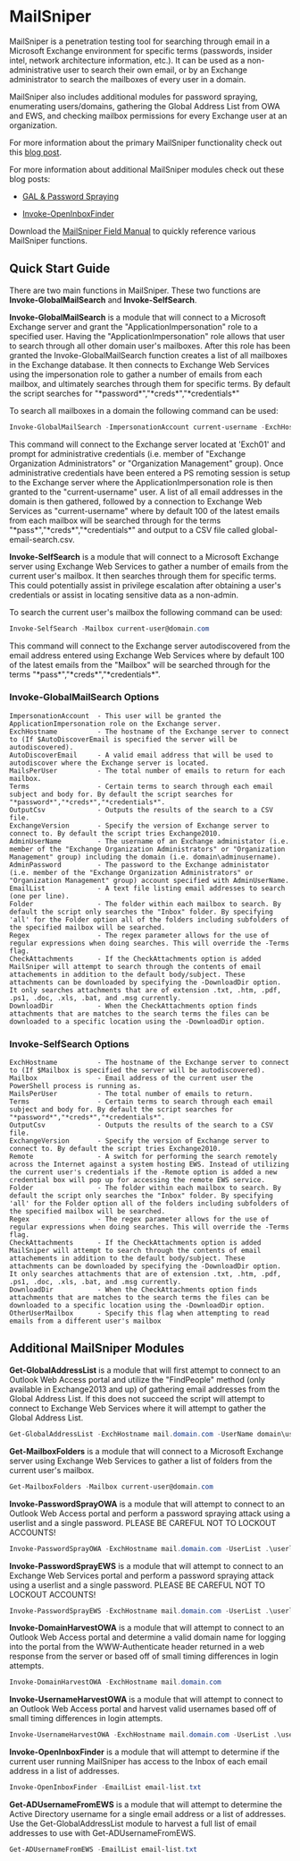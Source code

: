 # MailSniper
MailSniper is a penetration testing tool for searching through email in a Microsoft Exchange environment for specific terms (passwords, insider intel, network architecture information, etc.). It can be used as a non-administrative user to search their own email, or by an Exchange administrator to search the mailboxes of every user in a domain.

MailSniper also includes additional modules for password spraying, enumerating users/domains, gathering the Global Address List from OWA and EWS, and checking mailbox permissions for every Exchange user at an organization.

For more information about the primary MailSniper functionality check out this [blog post](http://www.blackhillsinfosec.com/?p=5296).

For more information about additional MailSniper modules check out these blog posts: 

- [GAL & Password Spraying](http://www.blackhillsinfosec.com/?p=5330)

- [Invoke-OpenInboxFinder](http://www.blackhillsinfosec.com/?p=5871)

Download the [MailSniper Field Manual](http://www.dafthack.com/files/MailSniper-Field-Manual.pdf) to quickly reference various MailSniper functions.

## Quick Start Guide
There are two main functions in MailSniper. These two functions are **Invoke-GlobalMailSearch** and **Invoke-SelfSearch**.

**Invoke-GlobalMailSearch** is a module that will connect to a Microsoft Exchange server and grant the "ApplicationImpersonation" role to a specified user. Having the "ApplicationImpersonation" role allows that user to search through all other domain user's mailboxes. After this role has been granted the Invoke-GlobalMailSearch function creates a list of all mailboxes in the Exchange database. It then connects to Exchange Web Services using the impersonation role to gather a number of emails from each mailbox, and ultimately searches through them for specific terms. By default the script searches for "\*password\*","\*creds\*","\*credentials\*"

To search all mailboxes in a domain the following command can be used:

```PowerShell
Invoke-GlobalMailSearch -ImpersonationAccount current-username -ExchHostname Exch01 -OutputCsv global-email-search.csv
```

This command will connect to the Exchange server located at 'Exch01' and prompt for administrative credentials (i.e. member of "Exchange Organization Administrators" or "Organization Management" group). Once administrative credentials have been entered a PS remoting session is setup to the Exchange server where the ApplicationImpersonation role is then granted to the "current-username" user. A list of all email addresses in the domain is then gathered, followed by a connection to Exchange Web Services as "current-username" where by default 100 of the latest emails from each mailbox will be searched through for the terms "\*pass\*","\*creds\*","\*credentials\*" and output to a CSV file called global-email-search.csv.

**Invoke-SelfSearch** is a module that will connect to a Microsoft Exchange server using Exchange Web Services to gather a number of emails from the current user's mailbox. It then searches through them for specific terms. This could potentially assist in privilege escalation after obtaining a user's credentials or assist in locating sensitive data as a non-admin.

To search the current user's mailbox the following command can be used:

```PowerShell
Invoke-SelfSearch -Mailbox current-user@domain.com
```

This command will connect to the Exchange server autodiscovered from the email address entered using Exchange Web Services where by default 100 of the latest emails from the "Mailbox" will be searched through for the terms "\*pass\*","\*creds\*","\*credentials\*".

### Invoke-GlobalMailSearch Options
```
ImpersonationAccount  - This user will be granted the ApplicationImpersonation role on the Exchange server.
ExchHostname          - The hostname of the Exchange server to connect to (If $AutoDiscoverEmail is specified the server will be autodiscovered).
AutoDiscoverEmail     - A valid email address that will be used to autodiscover where the Exchange server is located.
MailsPerUser          - The total number of emails to return for each mailbox.
Terms                 - Certain terms to search through each email subject and body for. By default the script searches for "*password*","*creds*","*credentials*".
OutputCsv             - Outputs the results of the search to a CSV file.
ExchangeVersion       - Specify the version of Exchange server to connect to. By default the script tries Exchange2010.
AdminUserName         - The username of an Exchange administator (i.e. member of the "Exchange Organization Administrators" or "Organization Management" group) including the domain (i.e. domain\adminusername).
AdminPassword         - The password to the Exchange administator (i.e. member of the "Exchange Organization Administrators" or "Organization Management" group) account specified with AdminUserName.
EmailList             - A text file listing email addresses to search (one per line).
Folder                - The folder within each mailbox to search. By default the script only searches the "Inbox" folder. By specifying 'all' for the Folder option all of the folders including subfolders of the specified mailbox will be searched.
Regex                 - The regex parameter allows for the use of regular expressions when doing searches. This will override the -Terms flag.
CheckAttachments      - If the CheckAttachments option is added MailSniper will attempt to search through the contents of email attachements in addition to the default body/subject. These attachments can be downloaded by specifying the -DownloadDir option. It only searches attachments that are of extension .txt, .htm, .pdf, .ps1, .doc, .xls, .bat, and .msg currently.
DownloadDir           - When the CheckAttachments option finds attachments that are matches to the search terms the files can be downloaded to a specific location using the -DownloadDir option. 
```
### Invoke-SelfSearch Options
```
ExchHostname          - The hostname of the Exchange server to connect to (If $Mailbox is specified the server will be autodiscovered).
Mailbox               - Email address of the current user the PowerShell process is running as.
MailsPerUser          - The total number of emails to return.
Terms                 - Certain terms to search through each email subject and body for. By default the script searches for "*password*","*creds*","*credentials*".
OutputCsv             - Outputs the results of the search to a CSV file.
ExchangeVersion       - Specify the version of Exchange server to connect to. By default the script tries Exchange2010.
Remote                - A switch for performing the search remotely across the Internet against a system hosting EWS. Instead of utilizing the current user's credentials if the -Remote option is added a new credential box will pop up for accessing the remote EWS service. 
Folder                - The folder within each mailbox to search. By default the script only searches the "Inbox" folder. By specifying 'all' for the Folder option all of the folders including subfolders of the specified mailbox will be searched.
Regex                 - The regex parameter allows for the use of regular expressions when doing searches. This will override the -Terms flag.
CheckAttachments      - If the CheckAttachments option is added MailSniper will attempt to search through the contents of email attachements in addition to the default body/subject. These attachments can be downloaded by specifying the -DownloadDir option. It only searches attachments that are of extension .txt, .htm, .pdf, .ps1, .doc, .xls, .bat, and .msg currently.
DownloadDir           - When the CheckAttachments option finds attachments that are matches to the search terms the files can be downloaded to a specific location using the -DownloadDir option. 
OtherUserMailbox      - Specify this flag when attempting to read emails from a different user's mailbox 
```
## Additional MailSniper Modules
**Get-GlobalAddressList** is a module that will first attempt to connect to an Outlook Web Access portal and utilize the "FindPeople" method (only available in Exchange2013 and up) of gathering email addresses from the Global Address List. If this does not succeed the script will attempt to connect to Exchange Web Services where it will attempt to gather the Global Address List. 
```PowerShell
Get-GlobalAddressList -ExchHostname mail.domain.com -UserName domain\username -Password Fall2016 -OutFile global-address-list.txt
```
**Get-MailboxFolders** is a module that will connect to a Microsoft Exchange server using Exchange Web Services to gather a list of folders from the current user's mailbox. 
```PowerShell
Get-MailboxFolders -Mailbox current-user@domain.com
```
**Invoke-PasswordSprayOWA** is a module that will attempt to connect to an Outlook Web Access portal and perform a password spraying attack using a userlist and a single password. PLEASE BE CAREFUL NOT TO LOCKOUT ACCOUNTS!
```PowerShell
Invoke-PasswordSprayOWA -ExchHostname mail.domain.com -UserList .\userlist.txt -Password Fall2016 -Threads 15 -OutFile owa-sprayed-creds.txt
```
**Invoke-PasswordSprayEWS** is a module that will attempt to connect to an Exchange Web Services portal and perform a password spraying attack using a userlist and a single password. PLEASE BE CAREFUL NOT TO LOCKOUT ACCOUNTS!
```PowerShell
Invoke-PasswordSprayEWS -ExchHostname mail.domain.com -UserList .\userlist.txt -Password Fall2016 -Threads 15 -OutFile sprayed-ews-creds.txt
```
**Invoke-DomainHarvestOWA** is a module that will attempt to connect to an Outlook Web Access portal and determine a valid domain name for logging into the portal from the WWW-Authenticate header returned in a web response from the server or based off of small timing differences in login attempts.
```PowerShell
Invoke-DomainHarvestOWA -ExchHostname mail.domain.com 
```
**Invoke-UsernameHarvestOWA** is a module that will attempt to connect to an Outlook Web Access portal and harvest valid usernames based off of small timing differences in login attempts.
```PowerShell
Invoke-UsernameHarvestOWA -ExchHostname mail.domain.com -UserList .\userlist.txt -Threads 1 -OutFile owa-valid-users.txt
```
**Invoke-OpenInboxFinder** is a module that will attempt to determine if the current user running MailSniper has access to the Inbox of each email address in a list of addresses.
```PowerShell
Invoke-OpenInboxFinder -EmailList email-list.txt
```
**Get-ADUsernameFromEWS** is a module that will attempt to determine the Active Directory username for a single email address or a list of addresses. Use the Get-GlobalAddressList module to harvest a full list of email addresses to use with Get-ADUsernameFromEWS.
```PowerShell
Get-ADUsernameFromEWS -EmailList email-list.txt
```

